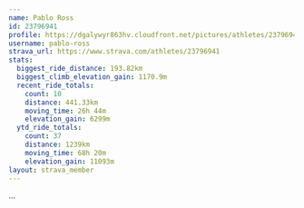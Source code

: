 ```yaml
---
name: Pablo Ross
id: 23796941
profile: https://dgalywyr863hv.cloudfront.net/pictures/athletes/23796941/14615399/1/large.jpg
username: pablo-ross
strava_url: https://www.strava.com/athletes/23796941
stats:
  biggest_ride_distance: 193.82km
  biggest_climb_elevation_gain: 1170.9m
  recent_ride_totals:
    count: 10
    distance: 441.33km
    moving_time: 26h 44m
    elevation_gain: 6299m
  ytd_ride_totals:
    count: 37
    distance: 1239km
    moving_time: 68h 20m
    elevation_gain: 11093m
layout: strava_member
--- 
```

...
